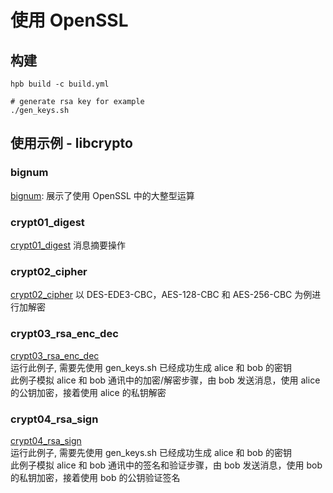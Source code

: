 # 使用 OpenSSL

## 构建
```
hpb build -c build.yml

# generate rsa key for example
./gen_keys.sh
```

## 使用示例 - libcrypto

### bignum
[bignum](./example/bignum/bignum.c): 展示了使用 OpenSSL 中的大整型运算

### crypt01_digest
[crypt01_digest](./example/crypt01_digest/digest.c) 消息摘要操作

### crypt02_cipher
[crypt02_cipher](./example/crypt02_cipher/cipher.c) 以 DES-EDE3-CBC，AES-128-CBC 和 AES-256-CBC 为例进行加解密

### crypt03_rsa_enc_dec
[crypt03_rsa_enc_dec](./example/crypt03_rsa_enc_dec/rsa_enc_dec.c)  
运行此例子, 需要先使用 gen_keys.sh 已经成功生成 alice 和 bob 的密钥  
此例子模拟 alice 和 bob 通讯中的加密/解密步骤，由 bob 发送消息，使用 alice 的公钥加密，接着使用 alice 的私钥解密

### crypt04_rsa_sign
[crypt04_rsa_sign](./example/crypt04_rsa_sign/rsa_sign.c)  
运行此例子, 需要先使用 gen_keys.sh 已经成功生成 alice 和 bob 的密钥  
此例子模拟 alice 和 bob 通讯中的签名和验证步骤，由 bob 发送消息，使用 bob 的私钥加密，接着使用 bob 的公钥验证签名
